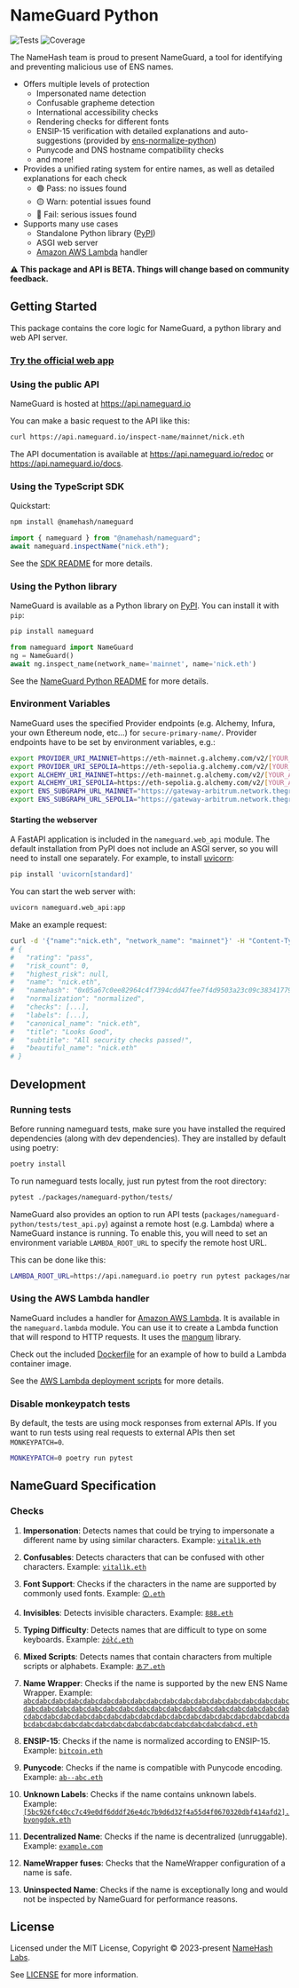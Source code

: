 # NameGuard Python

![Tests](https://github.com/namehash/namekit/actions/workflows/nameguard-python-unit-tests.yml/badge.svg?branch=main)
![Coverage](https://github.com/namehash/namekit/raw/packages/nameguard-python/coverage_badge.svg)

The NameHash team is proud to present NameGuard, a tool for identifying and preventing malicious use of ENS names.

- Offers multiple levels of protection
  - Impersonated name detection
  - Confusable grapheme detection
  - International accessibility checks
  - Rendering checks for different fonts
  - ENSIP-15 verification with detailed explanations and auto-suggestions (provided by [ens-normalize-python](https://github.com/namehash/ens-normalize-python))
  - Punycode and DNS hostname compatibility checks
  - and more!
- Provides a unified rating system for entire names, as well as detailed explanations for each check
  - :green_circle: Pass: no issues found
  - :yellow_circle: Warn: potential issues found
  - :red_circle: Fail: serious issues found
- Supports many use cases
  - Standalone Python library ([PyPI](https://pypi.org/project/nameguard/))
  - ASGI web server
  - [Amazon AWS Lambda](https://aws.amazon.com/lambda/) handler

⚠️ **This package and API is BETA. Things will change based on community feedback.**

## Getting Started

This package contains the core logic for NameGuard, a python library and web API server.

### [Try the official web app](https://nameguard.io)

### Using the public API

NameGuard is hosted at <https://api.nameguard.io>

You can make a basic request to the API like this:

```bash
curl https://api.nameguard.io/inspect-name/mainnet/nick.eth
```

The API documentation is available at <https://api.nameguard.io/redoc> or <https://api.nameguard.io/docs>.

### Using the TypeScript SDK

Quickstart:

```bash
npm install @namehash/nameguard
```

```ts
import { nameguard } from "@namehash/nameguard";
await nameguard.inspectName("nick.eth");
```

See the [SDK README](./packages/nameguard-sdk/README.md) for more details.

### Using the Python library

NameGuard is available as a Python library on [PyPI](https://pypi.org/project/nameguard/). You can install it with `pip`:

```bash
pip install nameguard
```

```python
from nameguard import NameGuard
ng = NameGuard()
await ng.inspect_name(network_name='mainnet', name='nick.eth')
```

See the [NameGuard Python README](./apps/api.nameguard.io/README.md) for more details.

### Environment Variables

NameGuard uses the specified Provider endpoints (e.g. Alchemy, Infura, your own Ethereum node, etc...) for `secure-primary-name/`. Provider endpoints have to be set by environment variables, e.g.:

```bash
export PROVIDER_URI_MAINNET=https://eth-mainnet.g.alchemy.com/v2/[YOUR_ALCHEMY_API_KEY]
export PROVIDER_URI_SEPOLIA=https://eth-sepolia.g.alchemy.com/v2/[YOUR_ALCHEMY_API_KEY]
export ALCHEMY_URI_MAINNET=https://eth-mainnet.g.alchemy.com/v2/[YOUR_ALCHEMY_API_KEY]
export ALCHEMY_URI_SEPOLIA=https://eth-sepolia.g.alchemy.com/v2/[YOUR_ALCHEMY_API_KEY]
export ENS_SUBGRAPH_URL_MAINNET="https://gateway-arbitrum.network.thegraph.com/api/[YOUR_SUBGRAPH_API_KEY]/subgraphs/id/5XqPmWe6gjyrJtFn9cLy237i4cWw2j9HcUJEXsP5qGtH"
export ENS_SUBGRAPH_URL_SEPOLIA="https://gateway-arbitrum.network.thegraph.com/api/[YOUR_SUBGRAPH_API_KEY]/subgraphs/id/DmMXLtMZnGbQXASJ7p1jfzLUbBYnYUD9zNBTxpkjHYXV"
```

#### Starting the webserver

A FastAPI application is included in the `nameguard.web_api` module. The default installation from PyPI does not include an ASGI server, so you will need to install one separately. For example, to install [uvicorn](https://www.uvicorn.org):

```bash
pip install 'uvicorn[standard]'
```

You can start the web server with:

```bash
uvicorn nameguard.web_api:app
```

Make an example request:

```bash
curl -d '{"name":"nick.eth", "network_name": "mainnet"}' -H "Content-Type: application/json" -X POST http://localhost:8000/inspect-name
# {
#   "rating": "pass",
#   "risk_count": 0,
#   "highest_risk": null,
#   "name": "nick.eth",
#   "namehash": "0x05a67c0ee82964c4f7394cdd47fee7f4d9503a23c09c38341779ea012afe6e00",
#   "normalization": "normalized",
#   "checks": [...],
#   "labels": [...],
#   "canonical_name": "nick.eth",
#   "title": "Looks Good",
#   "subtitle": "All security checks passed!",
#   "beautiful_name": "nick.eth"
# }
```

## Development

### Running tests

Before running nameguard tests, make sure you have installed the
required dependencies (along with dev dependencies).
They are installed by default using poetry:

```bash
poetry install
```

To run nameguard tests locally, just run pytest from the root directory:

```bash
pytest ./packages/nameguard-python/tests/
```

NameGuard also provides an option to run API tests (`packages/nameguard-python/tests/test_api.py`)
against a remote host (e.g. Lambda) where a NameGuard instance is running.
To enable this, you will need to set an environment variable
`LAMBDA_ROOT_URL` to specify the remote host URL.

This can be done like this:

```bash
LAMBDA_ROOT_URL=https://api.nameguard.io poetry run pytest packages/nameguard-python/tests/test_api.py
```

### Using the AWS Lambda handler

NameGuard includes a handler for [Amazon AWS Lambda](https://aws.amazon.com/lambda/). It is available in the `nameguard.lambda` module. You can use it to create a Lambda function that will respond to HTTP requests. It uses the [mangum](https://mangum.io) library.

Check out the included [Dockerfile](./Dockerfile) for an example of how to build a Lambda container image.

See the [AWS Lambda deployment scripts](./apps/api.nameguard.io/) for more details.

### Disable monkeypatch tests

By default, the tests are using mock responses from external APIs. If you want to run tests using real requests to external APIs then set `MONKEYPATCH=0`.

```bash
MONKEYPATCH=0 poetry run pytest
```

## NameGuard Specification

### Checks

1. **Impersonation**: Detects names that could be trying to impersonate a different name by using similar characters. Example: [`vitalìk.eth`](https://nameguard.io/inspect/vitalìk.eth)

2. **Confusables**: Detects characters that can be confused with other characters. Example: [`vitalìk.eth`](https://nameguard.io/inspect/vitalìk.eth)

3. **Font Support**: Checks if the characters in the name are supported by commonly used fonts. Example: [`🛈.eth`](https://nameguard.io/inspect/🛈.eth)

4. **Invisibles**: Detects invisible characters. Example: [`888‍‍.eth`](https://nameguard.io/inspect/888‍‍.eth)

5. **Typing Difficulty**: Detects names that are difficult to type on some keyboards. Example: [`żółć.eth`](https://nameguard.io/inspect/żółć.eth)

6. **Mixed Scripts**: Detects names that contain characters from multiple scripts or alphabets. Example: [`あア.eth`](https://www.nameguard.io/inspect/あア.eth)

7. **Name Wrapper**: Checks if the name is supported by the new ENS Name Wrapper. Example: [`abcdabcdabcdabcdabcdabcdabcdabcdabcdabcdabcdabcdabcdabcdabcdabcdabcdabcdabcdabcdabcdabcdabcdabcdabcdabcdabcdabcdabcdabcdabcdabcdabcdabcdabcdabcdabcdabcdabcdabcdabcdabcdabcdabcdabcdabcdabcdabcdabcdabcdabcdabcdabcdabcdabcdabcdabcdabcdabcdabcdabcdabcdabcdabcd.eth`](https://nameguard.io/inspect/abcdabcdabcdabcdabcdabcdabcdabcdabcdabcdabcdabcdabcdabcdabcdabcdabcdabcdabcdabcdabcdabcdabcdabcdabcdabcdabcdabcdabcdabcdabcdabcdabcdabcdabcdabcdabcdabcdabcdabcdabcdabcdabcdabcdabcdabcdabcdabcdabcdabcdabcdabcdabcdabcdabcdabcdabcdabcdabcdabcdabcdabcdabcdabcd.eth)

8. **ENSIP-15**: Checks if the name is normalized according to ENSIP-15. Example: [`bitсoin.eth`](https://nameguard.io/inspect/bitсoin.eth)

9. **Punycode**: Checks if the name is compatible with Punycode encoding. Example: [`ab--abc.eth`](https://www.nameguard.io/inspect/ab--abc.eth)

10. **Unknown Labels**: Checks if the name contains unknown labels. Example: [`[5bc926fc40cc7c49e0df6dddf26e4dc7b9d6d32f4a55d4f0670320dbf414afd2].byongdok.eth`](https://nameguard.io/inspect/[5bc926fc40cc7c49e0df6dddf26e4dc7b9d6d32f4a55d4f0670320dbf414afd2].byongdok.eth)

11. **Decentralized Name**: Checks if the name is decentralized (unruggable). Example: [`example.com`](https://www.nameguard.io/inspect/example.com)

12. **NameWrapper fuses**: Checks that the NameWrapper configuration of a name is safe.

13. **Uninspected Name**: Checks if the name is exceptionally long and would not be inspected by NameGuard for performance reasons.

## License

Licensed under the MIT License, Copyright © 2023-present [NameHash Labs](https://namehashlabs.org).

See [LICENSE](./LICENSE) for more information.
